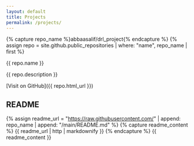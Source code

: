 ```yaml
---
layout: default
title: Projects
permalink: /projects/
---
```

{% capture repo_name %}abbaasalif/drl_project{% endcapture %}
{% assign repo = site.github.public_repositories | where: "name", repo_name | first %}

{{ repo.name }}

{{ repo.description }}

[Visit on GitHub]({{ repo.html_url }})

## README
{% assign readme_url = "https://raw.githubusercontent.com/" | append: repo_name | append: "/main/README.md" %}
{% capture readme_content %}
{{ readme_url | http | markdownify }}
{% endcapture %}
{{ readme_content }}
